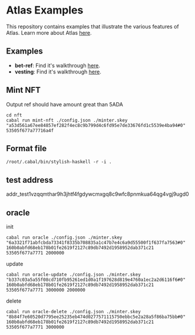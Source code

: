# Atlas Examples

This repository contains examples that illustrate the various features of Atlas. Learn more about Atlas [here](https://atlas-app.io).

## Examples

- **bet-ref**: Find it's walkthrough [here](https://atlas-app.io/getting-started).
- **vesting**: Find it's walkthrough [here](https://www.youtube.com/watch?v=rapjgIuGWJw).

## Mint NFT
Output ref should have amount great than 5ADA
```
cd nft
cabal run mint-nft ./config.json ./minter.skey "a53d561a67ee84857ef282f4ec8c9b799d4c6fd95e7de33676fd1c5539e4ba94#0" 53505f677a77716a4f
```


## Format file
```
/root/.cabal/bin/stylish-haskell -r -i .
```

## test address 
addr_test1vzqqmthar9h3jhtf4fgdywcmxgq8c9wfc8pnmkua64qg4vgj9ugd0 

## oracle
init

```
cabal run oracle ./config.json ./minter.skey "6a3321f71abfcbda73341f8335b708835a1c47b7e4c6a9d55500f1f637fa7563#0" 160b0abfd68eb178b01fe2619f2127c89db7492d1958952dab371c21 53505f677a7771 2000000
```

update

```
cabal run oracle-update ./config.json ./minter.skey "b337c03a5a55f08cd710fb95261ed1d0a1f197628d819e4760a1ec2a2d6116f6#0" 160b0abfd68eb178b01fe2619f2127c89db7492d1958952dab371c21 53505f677a7771 3000000 2000000
```

delete
```
cabal run oracle-delete ./config.json ./minter.skey "8b84f7e60520d7795ee25235eb474d0277571115750ebbc5e2a28a5f86ba75bb#0" 160b0abfd68eb178b01fe2619f2127c89db7492d1958952dab371c21 53505f677a7771 3000000
```